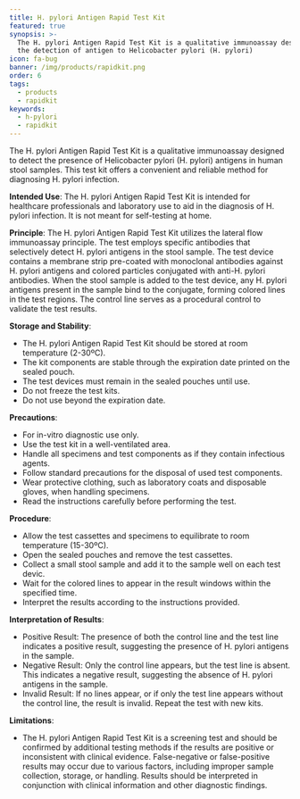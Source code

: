 ```yaml
---
title: H. pylori Antigen Rapid Test Kit
featured: true
synopsis: >-
  The H. pylori Antigen Rapid Test Kit is a qualitative immunoassay designed for
  the detection of antigen to Helicobacter pylori (H. pylori)
icon: fa-bug
banner: /img/products/rapidkit.png
order: 6
tags:
  - products
  - rapidkit
keywords:
  - h-pylori
  - rapidkit
---
```


The H. pylori Antigen Rapid Test Kit is a qualitative immunoassay designed to detect the presence of Helicobacter pylori (H. pylori) antigens in human stool samples. This test kit offers a convenient and reliable method for diagnosing H. pylori infection.

**Intended Use**:  The H. pylori Antigen Rapid Test Kit is intended for healthcare professionals and laboratory use to aid in the diagnosis of H. pylori infection. It is not meant for self-testing at home.

**Principle**: The H. pylori Antigen Rapid Test Kit utilizes the lateral flow immunoassay principle. The test employs specific antibodies that selectively detect H. pylori antigens in the stool sample. The test device contains a membrane strip pre-coated with monoclonal antibodies against H. pylori antigens and colored particles conjugated with anti-H. pylori antibodies. When the stool sample is added to the test device, any H. pylori antigens present in the sample bind to the conjugate, forming colored lines in the test regions. The control line serves as a procedural control to validate the test results.

**Storage and Stability**:

* The H. pylori Antigen Rapid Test Kit should be stored at room temperature (2-30ºC).
* The kit components are stable through the expiration date printed on the sealed pouch.
* The test devices must remain in the sealed pouches until use.
* Do not freeze the test kits.
* Do not use beyond the expiration date.

**Precautions**:

* For in-vitro diagnostic use only.
* Use the test kit in a well-ventilated area.
* Handle all specimens and test components as if they contain infectious agents.
* Follow standard precautions for the disposal of used test components.
* Wear protective clothing, such as laboratory coats and disposable gloves, when handling specimens.
* Read the instructions carefully before performing the test.

**Procedure**:

* Allow the test cassettes and specimens to equilibrate to room temperature (15-30ºC).
* Open the sealed pouches and remove the test cassettes.
* Collect a small stool sample and add it to the sample well on each test devic.
* Wait for the colored lines to appear in the result windows within the specified time.
* Interpret the results according to the instructions provided.

**Interpretation of Results**:

* Positive Result: The presence of both the control line and the test line indicates a positive result, suggesting the presence of H. pylori antigens in the sample.
* Negative Result: Only the control line appears, but the test line is absent. This indicates a negative result, suggesting the absence of H. pylori antigens in the sample.
* Invalid Result: If no lines appear, or if only the test line appears without the control line, the result is invalid. Repeat the test with new kits.

**Limitations**:

* The H. pylori Antigen Rapid Test Kit is a screening test and should be confirmed by additional testing methods if the results are positive or inconsistent with clinical evidence. False-negative or false-positive results may occur due to various factors, including improper sample collection, storage, or handling. Results should be interpreted in conjunction with clinical information and other diagnostic findings.
